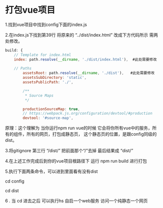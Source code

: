 # 打包vue项目

1.找到vue项目中找到config下面的index.js

2.在index.js下找到第39行 将原来的 “../dist/index.html”     改成下方代码所示  需两处修改。

```javascript
build: {
	// Template for index.html
	index: path.resolve(__dirname, './dist/index.html'),  #此处需要修改
	
	// Paths
        assetsRoot: path.resolve(__dirname, './dist'),   #此处需要修改
        assetsSubDirectory: 'static',
        assetsPublicPath: './',

        /**
         * Source Maps
         */

        productionSourceMap: true,
        // https://webpack.js.org/configuration/devtool/#production
        devtool: '#source-map',
```

原理：这个理解为 当你运行npm run vue的时候  它会将你所有vue中的服务，所有的组件，所有的网页，打包成静态页， 这个静态页的位置，是跟config同级的dist。

3.将gitignore 第三行 “/dist/”  把前面那个“/”去掉    最后结果成  “dist/”

4.在上述工作完成后到你的vue项目根路径下  运行   npm run build 进行打包

5.执行下面两条命令，可以进到里面看有没有dist  

cd config 

cd dist

6 . 当 cd 进去之后  可以执行hs  自启一个web服务  访问一个纯静态一个网页 





